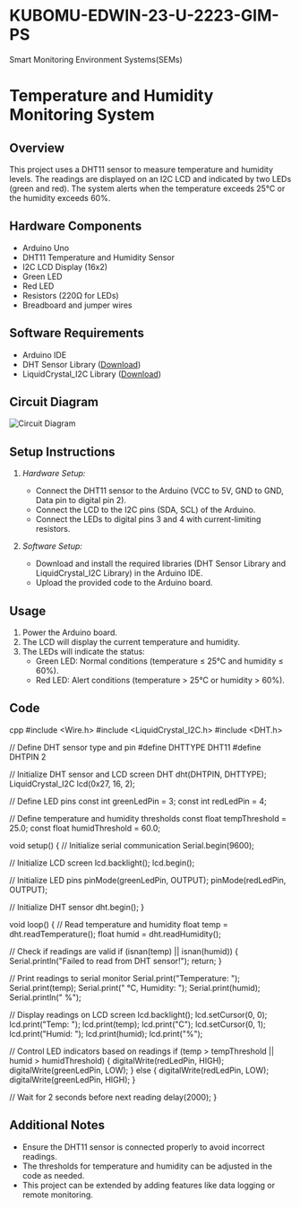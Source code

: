 # KUBOMU-EDWIN-23-U-2223-GIM-PS
Smart Monitoring Environment Systems(SEMs)

# Temperature and Humidity Monitoring System

## Overview
This project uses a DHT11 sensor to measure temperature and humidity levels. The readings are displayed on an I2C LCD and indicated by two LEDs (green and red). The system alerts when the temperature exceeds 25°C or the humidity exceeds 60%.

## Hardware Components
- Arduino Uno
- DHT11 Temperature and Humidity Sensor
- I2C LCD Display (16x2)
- Green LED
- Red LED
- Resistors (220Ω for LEDs)
- Breadboard and jumper wires

## Software Requirements
- Arduino IDE
- DHT Sensor Library ([Download](https://github.com/adafruit/DHT-sensor-library))
- LiquidCrystal_I2C Library ([Download](https://github.com/johnrickman/LiquidCrystal_I2C))


## Circuit Diagram
![Circuit Diagram](images/circuit_diagram.png)


## Setup Instructions
1. *Hardware Setup:*
   - Connect the DHT11 sensor to the Arduino (VCC to 5V, GND to GND, Data pin to digital pin 2).
   - Connect the LCD to the I2C pins (SDA, SCL) of the Arduino.
   - Connect the LEDs to digital pins 3 and 4 with current-limiting resistors.

2. *Software Setup:*
   - Download and install the required libraries (DHT Sensor Library and LiquidCrystal_I2C Library) in the Arduino IDE.
   - Upload the provided code to the Arduino board.

## Usage
1. Power the Arduino board.
2. The LCD will display the current temperature and humidity.
3. The LEDs will indicate the status:
   - Green LED: Normal conditions (temperature ≤ 25°C and humidity ≤ 60%).
   - Red LED: Alert conditions (temperature > 25°C or humidity > 60%).

## Code
cpp
#include <Wire.h>
#include <LiquidCrystal_I2C.h>
#include <DHT.h>

// Define DHT sensor type and pin
#define DHTTYPE DHT11
#define DHTPIN 2

// Initialize DHT sensor and LCD screen
DHT dht(DHTPIN, DHTTYPE);
LiquidCrystal_I2C lcd(0x27, 16, 2);

// Define LED pins
const int greenLedPin = 3;
const int redLedPin = 4;

// Define temperature and humidity thresholds
const float tempThreshold = 25.0;
const float humidThreshold = 60.0;

void setup() {
  // Initialize serial communication
  Serial.begin(9600);

  // Initialize LCD screen
  lcd.backlight();
  lcd.begin();

  // Initialize LED pins
  pinMode(greenLedPin, OUTPUT);
  pinMode(redLedPin, OUTPUT);

  // Initialize DHT sensor
  dht.begin();
}

void loop() {
  // Read temperature and humidity
  float temp = dht.readTemperature();
  float humid = dht.readHumidity();

  // Check if readings are valid
  if (isnan(temp) || isnan(humid)) {
    Serial.println("Failed to read from DHT sensor!");
    return;
  }

  // Print readings to serial monitor
  Serial.print("Temperature: ");
  Serial.print(temp);
  Serial.print(" °C, Humidity: ");
  Serial.print(humid);
  Serial.println(" %");

  // Display readings on LCD screen
  lcd.backlight();
  lcd.setCursor(0, 0);
  lcd.print("Temp: ");
  lcd.print(temp);
  lcd.print("C");
  lcd.setCursor(0, 1);
  lcd.print("Humid: ");
  lcd.print(humid);
  lcd.print("%");

  // Control LED indicators based on readings
  if (temp > tempThreshold || humid > humidThreshold) {
    digitalWrite(redLedPin, HIGH);
    digitalWrite(greenLedPin, LOW);
  } else {
    digitalWrite(redLedPin, LOW);
    digitalWrite(greenLedPin, HIGH);
  }

  // Wait for 2 seconds before next reading
  delay(2000);
}


## Additional Notes
- Ensure the DHT11 sensor is connected properly to avoid incorrect readings.
- The thresholds for temperature and humidity can be adjusted in the code as needed.
- This project can be extended by adding features like data logging or remote monitoring.
